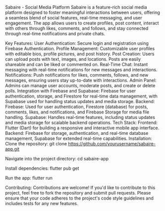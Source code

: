 Sabaire - Social Media Platform
Sabaire is a feature-rich social media platform designed to foster meaningful interactions between users, offering a seamless blend of social features, real-time messaging, and user engagement. The app allows users to create profiles, post content, interact with others through likes, comments, and follows, and stay connected through real-time notifications and private chats.

Key Features:
User Authentication: Secure login and registration using Firebase Authentication.
Profile Management: Customizable user profiles with editable bios, profile pictures, and post history.
Post Creation: Users can upload posts with text, images, and locations. Posts are easily shareable and can be liked or commented on.
Real-Time Chat: Instant messaging with real-time notifications for new messages and interactions.
Notifications: Push notifications for likes, comments, follows, and new messages, ensuring users stay up-to-date with interactions.
Admin Panel: Admins can manage user accounts, moderate posts, and create or delete polls.
Integration with Firebase and Supabase: Firebase for user authentication, storage, and Firestore for real-time data management, with Supabase used for handling status updates and media storage.
Backend:
Firebase: Used for user authentication, Firestore (database) for posts, comments, likes, and notifications, and Firebase Storage for media file handling.
Supabase: Handles real-time features, including status updates and media storage for scalable backend operations.
Tech Stack:
Frontend: Flutter (Dart) for building a responsive and interactive mobile app interface.
Backend: Firebase for storage, authentication, and real-time database management, Supabase for extended real-time capabilities.
Installation:
Clone the repository:
git clone https://github.com/yourusername/sabaire-app.git

Navigate into the project directory:
cd sabaire-app

Install dependencies:
flutter pub get

Run the app:
flutter run

Contributing:
Contributions are welcome! If you'd like to contribute to this project, feel free to fork the repository and submit pull requests. Please ensure that your code adheres to the project's code style guidelines and includes tests for any new features.
